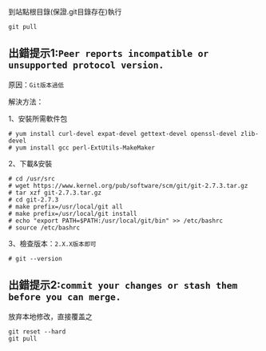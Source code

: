 到站點根目錄(保證.git目錄存在)執行

```
git pull
```

## 出錯提示1:```Peer reports incompatible or unsupported protocol version.```

原因：```Git版本過低```

解決方法：

1、安裝所需軟件包
```
# yum install curl-devel expat-devel gettext-devel openssl-devel zlib-devel 
# yum install gcc perl-ExtUtils-MakeMaker
```
2、下載&安裝
```
# cd /usr/src
# wget https://www.kernel.org/pub/software/scm/git/git-2.7.3.tar.gz
# tar xzf git-2.7.3.tar.gz
# cd git-2.7.3
# make prefix=/usr/local/git all
# make prefix=/usr/local/git install
# echo "export PATH=$PATH:/usr/local/git/bin" >> /etc/bashrc
# source /etc/bashrc
```
3、檢查版本：```2.X.X版本即可```
```
# git --version
```
## 出錯提示2:```commit your changes or stash them before you can merge.```

放弃本地修改，直接覆盖之
```
git reset --hard
git pull
```
